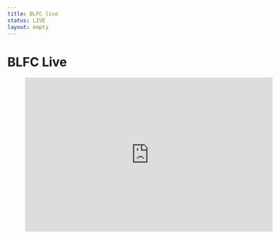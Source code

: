 ```yaml
---
title: BLFC live
status: LIVE
layout: empty
---
```


<div class="one-full bg-one">
<div class="page-wrapper">

<h1>BLFC Live</h1>

<figure class="video_container aligncenter">

<iframe width="560" height="349" src="https://www.youtube.com/embed/live_stream?channel=BiggestlittlefurconOrg" frameborder="0" allowfullscreen></iframe>

</figure>

</div>
</div>

